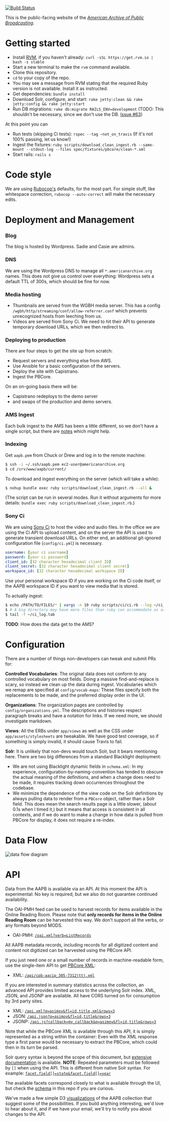 [![Build Status](https://travis-ci.org/WGBH/AAPB2.svg?branch=master)](https://travis-ci.org/WGBH/AAPB2)

This is the public-facing website of the [*American Archive of Public Broadcasting*](http://americanarchive.org).

# Getting started

- Install [RVM](https://rvm.io/), if you haven't already: `curl -sSL https://get.rvm.io | bash -s stable`
- Start a new terminal to make the `rvm` command available.
- Clone this repository.
- `cd` to your copy of the repo.
- You may see a message from RVM stating that the required Ruby version is not available. 
Install it as instructed.
- Get dependencies: `bundle install`
- Download Solr, configure, and start: `rake jetty:clean && rake jetty:config && rake jetty:start`
- Run DB migrations: `rake db:migrate RAILS_ENV=development`
(TODO: This shouldn't be necessary, since we don't use the DB.
[Issue #63](https://github.com/WGBH/AAPB2/issues/63))

At this point you can

- Run tests (skipping Ci tests): `rspec --tag ~not_on_travis`
(If it's not 100% passing, let us know!)
- Ingest the fixtures: `ruby scripts/download_clean_ingest.rb --same-mount --stdout-log --files spec/fixtures/pbcore/clean-*.xml`
- Start rails: `rails s`

# Code style

We are using [Rubocop's](https://github.com/bbatsov/rubocop) defaults, for the most part.
For simple stuff, like whitespace correction, `rubocop --auto-correct` will make the necessary edits.

# Deployment and Management

### Blog

The blog is hosted by Wordpress. Sadie and Casie are admins.


### DNS

We are using the Wordpress DNS to manage all `*.americanarchive.org` names. This does not give us control over everything:
Wordpress sets a default TTL of 300s, which should be fine for now.


### Media hosting

- Thumbnails are served from the WGBH media server. This has a config `/wgbh/http/streaming/conf/allow-referrer.conf` which prevents unrecognized hosts from leeching from us.
- Videos are served from Sony Ci. We need to hit their API to generate temporary download URLs, which we then redirect to.


### Deploying to production

There are four steps to get the site up from scratch:
- Request servers and everything else from AWS.
- Use Ansible for a basic configuration of the servers.
- Deploy the site with Capistrano.
- Ingest the PBCore.

On an on-going basis there will be:
- Capistrano redeploys to the demo server
- and swaps of the production and demo servers.

### AMS Ingest

Each bulk ingest to the AMS has been a little different, so we don't have a single script, but there are [notes](https://github.com/WGBH/AAPB2/blob/master/docs/ams-ingest.md) which might help.

### Indexing

Get `aapb.pem` from Chuck or Drew and log in to the remote machine:
```bash
$ ssh -i ~/.ssh/aapb.pem ec2-user@americanarchive.org
$ cd /srv/www/aapb/current/
```

To download and ingest everything on the server (which will take a while):
```bash
$ nohup bundle exec ruby scripts/download_clean_ingest.rb --all &
```

(The script can be run in several modes. Run it without arguments for more details:
`bundle exec ruby scripts/download_clean_ingest.rb`.)


### Sony Ci

We are using [Sony Ci](http://developers.cimediacloud.com) to host the video and audio files.
In the office we are using the Ci API to upload content, and on the server the API
is used to generate transient download URLs. On either end, an additional 
git-ignored configuration file (`config/ci.yml`) is necessary.

```yaml
username: [your ci username]
password: [your ci password]
client_id: [32 character hexadecimal client ID]
client_secret: [32 character hexadecimal client secret]
workspace_id: [32 character hexadecimal workspace ID]
```

Use your personal workspace ID if you are working on the Ci code itself, or the 
AAPB workspace ID if you want to view media that is stored.

To actually ingest:

```bash
$ echo /PATH/TO/FILES/* | xargs -n 10 ruby scripts/ci/ci.rb --log ~/ci_log.tab --up &
$ # A big directory may have more files than ruby can accommodate as arguments, so xargs
$ tail -f ~/ci_log.tab
```

**TODO**: How does the data get to the AMS?

# Configuration

There are a number of things non-developers can tweak and submit PRs for:

**Controlled Vocabularies**: The original data does not conform to any controlled vocabulary on most fields.
Doing a massive find-and-replace is scary, so instead we clean up the data during
ingest. Vocabularies which we remap are specified at `config/vocab-maps`: These files
specify both the replacements to be made, and the preferred display order in the UI.

**Organizations**: The organization pages are controlled by `config/organizations.yml`.
The descriptions and histories respect paragraph breaks and have a notation for links.
If we need more, we should investigate markdown.

**Views**: All the ERBs under `app/views` as well as the CSS under `app/assets/stylesheets`
are tweakable. We have good test coverage, so if something is simply invalid, 
it should cause Travis to fail.

**Solr**: It is unlikely that non-devs would touch Solr, but it bears mentioning here.
There are two big differences from a standard Blacklight deployment:
- We are not using Blacklight dynamic fields in `schema.xml`: In my experience,
configuration-by-naming-convention has tended to obscure the actual meaning of the
definitions, and when a change does need to be made, it requires tracking down
occurrences throughout the codebase.
- We minimize the dependence of the view code on the Solr definitions by always
pulling data to render from a `PBCore` object, rather than a Solr field.
This does mean the search results page is a little slower, (about 0.1s when I timed it,)
but it means that access is consistent in all contexts, and if we do want to make a change 
in how data is pulled from PBCore for display, it does not require a re-index.


# Data Flow

![data flow diagram](https://cdn.rawgit.com/WGBH/AAPB2/master/docs/aapb-data-flow.svg?v2)

# API

Data from the AAPB is available via an API. At this moment the API is experimental:
No key is required, but we also do not guarantee continued availability. 

The OAI-PMH feed can be used to harvest records for items available in the Online Reading Room. Please note that **only records for items in the Online Reading Room** can be harvested this way. We don't support
all the verbs, or any formats beyond MODS.

- OAI-PMH: [`/oai.xml?verb=ListRecords`](http://americanarchive.org/oai.xml?verb=ListRecords)

All AAPB metadata records, including records for all digitized content and content not digitized can be harvested using the PBCore API. 

If you just need one or a small number of records in machine-readable form, 
use the single-item API to get [PBCore XML](http://pbcore.org/):

- XML: [`/api/cpb-aacip_305-7312jttj.xml`](http://americanarchive.org/api/cpb-aacip_305-7312jttj.xml)

If you are interested in summary statistics across the collection,
an advanced API provides limited access to the underlying Solr index. XML, JSON, and JSONP
are available. All have CORS turned on for consumption by 3rd party sites.

- XML: [`/api.xml?q=asimov&fl=id,title,xml&rows=3`](http://americanarchive.org/api.xml?q=asimov&fl=id,title,xml&rows=3)
- JSON: [`/api.json?q=asimov&fl=id,title&rows=3`](http://americanarchive.org/api.json?q=asimov&fl=id,title&rows=3)
- JSONP: [`/api.js?callback=my_callback&q=asimov&fl=id,title&rows=3`](http://americanarchive.org/api.js?callback=my_callback&q=asimov&fl=id,title&rows=3)

Note that while the PBCore XML is available through this API, it is simply represented
as a string within the container: Even with the XML response type a first parse would
be necessary to extract the PBCore, which could then in its turn be parsed.

Solr query syntax is beyond the scope of this document, but 
[extensive documentation](http://wiki.apache.org/solr/CommonQueryParameters) is available.
**NOTE**: Repeated parameters must be followed by `[]` when using the API. This is different
from native Solr syntax. For example:
[`facet.field[]=state&facet.field[]=year`](http://americanarchive.org/api.json?facet=true&q=asimov&facet.field[]=state&facet.field[]=year)

The available facets correspond closely to what is available through the UI,
but check the [schema](https://raw.githubusercontent.com/WGBH/AAPB2/master/solr_conf/schema.xml) 
in this repo if you are curious.

We've made a few simple D3 [visualizations](http://mccalluc.github.io/alt-aapb/) 
of the AAPB collection that suggest some of the possibilities. If you build anything interesting, 
we'd love to hear about it, and if we have your email, we'll try to notify you about changes to the API.
